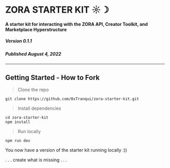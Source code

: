# ZORA STARTER KIT ☼☽ 
#### A starter kit for interacting with the ZORA API, Creator Toolkit, and Marketplace Hyperstructure
##### Version 0.1.1
##### Published August 4, 2022
---
## Getting Started - How to Fork
> Clone the repo
```
git clone https://github.com/0xTranqui/zora-starter-kit.git
```
> Install dependencies
```
cd zora-starter-kit
npm install
```
> Run locally
```
npm run dev
```

You now have a version of the starter kit running locally :))

. . . create what is missing . . .

